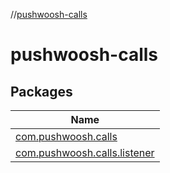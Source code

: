 //[pushwoosh-calls](index.md)

# pushwoosh-calls

## Packages

| Name |
|---|
| [com.pushwoosh.calls](pushwoosh-calls/com.pushwoosh.calls/index.md) |
| [com.pushwoosh.calls.listener](pushwoosh-calls/com.pushwoosh.calls.listener/index.md) |
